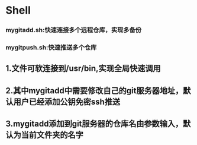 # Shell

### mygitadd.sh:快速连接多个远程仓库，实现多备份
### mygitpush.sh:快速推送多个仓库

## 1.文件可软连接到/usr/bin,实现全局快速调用
## 2.其中mygitadd中需要修改自己的git服务器地址，默认用户已经添加公钥免密ssh推送
## 3.mygitadd添加到git服务器的仓库名由参数输入，默认为当前文件夹的名字
